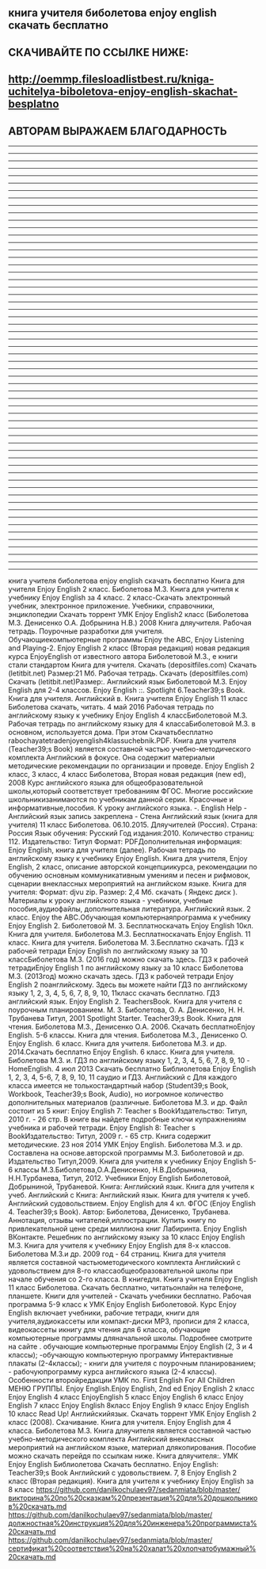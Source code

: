 книга учителя биболетова enjoy english скачать бесплатно
--------------------------------------------------
СКАЧИВАЙТЕ ПО ССЫЛКЕ НИЖЕ:
--------------------------------------------------
http://oemmp.filesloadlistbest.ru/kniga-uchitelya-biboletova-enjoy-english-skachat-besplatno
--------------------------------------------------
АВТОРАМ ВЫРАЖАЕМ БЛАГОДАРНОСТЬ
--------------------------------------------------
--------------------------------------------------
--------------------------------------------------
--------------------------------------------------
--------------------------------------------------
--------------------------------------------------
--------------------------------------------------
--------------------------------------------------
--------------------------------------------------
--------------------------------------------------
--------------------------------------------------
--------------------------------------------------
--------------------------------------------------
--------------------------------------------------
--------------------------------------------------
--------------------------------------------------
--------------------------------------------------
--------------------------------------------------
--------------------------------------------------
--------------------------------------------------
--------------------------------------------------
--------------------------------------------------
--------------------------------------------------
--------------------------------------------------
--------------------------------------------------
--------------------------------------------------
--------------------------------------------------
--------------------------------------------------
--------------------------------------------------
--------------------------------------------------
--------------------------------------------------
--------------------------------------------------
--------------------------------------------------
--------------------------------------------------
--------------------------------------------------
--------------------------------------------------
--------------------------------------------------
--------------------------------------------------
--------------------------------------------------
--------------------------------------------------
--------------------------------------------------
--------------------------------------------------
--------------------------------------------------
--------------------------------------------------
--------------------------------------------------
--------------------------------------------------
--------------------------------------------------
--------------------------------------------------
--------------------------------------------------
--------------------------------------------------
--------------------------------------------------
--------------------------------------------------
--------------------------------------------------
--------------------------------------------------
--------------------------------------------------
--------------------------------------------------
--------------------------------------------------
--------------------------------------------------
--------------------------------------------------
книга учителя биболетова enjoy english скачать бесплатно Книга для учителя Enjoy English 2 класс. Биболетова М.З. Книга для учителя к учебнику Enjoy English за 4 класс. 2 класс-Скачать электронный учебник, электронное приложение. Учебники, справочники, энциклопедии  Скачать торрент УМК Enjoy English2 класс (Биболетова М.З. Денисенко О.А. Добрынина Н.В.) 2008  Книга дляучителя. Рабочая тетрадь. Поурочные разработки для учителя. Обучающиекомпьютерные программы Enjoy the ABC, Enjoy Listening and Playing-2. Enjoy English  2 класс (Вторая редакция)  новая редакция курса EnjoyEnglish от известного автора Биболетовой М.З., е книги стали стандартом Книга для учителя. Скачать (depositfiles.com)  Скачать (letitbit.net) Размер:21 Мб. Рабочая тетрадь. Скачать (depositfiles.com)  Скачать (letitbit.net)Размер:. Английский язык Биболетовой М.З. Enjoy English для 2-4 классов. Enjoy English ::. Spotlight 6.Teacher39;s Book. Книга для учителя. Английский в. Книга учителя Enjoy English 11 класс Биболетова скачать, читать. 4 май 2016  Рабочая тетрадь по английскому языку к учебнику Enjoy English 4 классБиболетовой М.З.  Рабочая тетрадь по английскому языку для 4 классаБиболетовой М.З. в основном, используется дома. При этом  Скачатьбесплатно rabochayatetradenjoyenglish4klassuchebnik.PDF. Книга для учителя (Teacher39;s Book) является составной частью учебно-методического комплекта Английский в фокусе. Она содержит материалыи методические рекомендации по организации и проведе. Enjoy English 2 класс, 3 класс, 4 класс Биболетова, Вторая новая редакция (new ed), 2008 Курс английского языка для общеобразовательной школы,который соответствует требованиям ФГОС. Многие российские школьникизанимаются по учебникам данной серии. Красочные и информативные,пособия. К уроку английского языка. -. English Help - Английский язык запись закреплена - Стена
Английский язык (книга для учителя)  11 класc  Биболетова. 06.10.2015. Дляучителей (Россия). Страна: Россия Язык обучения: Русский Год издания:2010. Количество страниц: 112. Издательство: Титул Формат: PDFДополнительная информация: Enjoy English, книга для учителя (далее). Рабочая тетрадь по английскому языку к учебнику Enjoy English. Книга для учителя, Enjoy English, 2 класс, описание авторской концепциикурса, рекомендации по обучению основным коммуникативным умениям и песен и рифмовок, сценарии внеклассных мероприятий на английском языке. Книга для учителя: Формат: djvu  zip. Размер: 2,4 Мб. скачать ( Яндекс диск ). Материалы к уроку английского языка - учебники, учебные пособия,аудиофайлы, дополнительная литература. Английский язык. 2 класс. Enjoy the ABC.Обучающая компьютернаяпрограмма к учебнику Enjoy English 2. Биболетовой М. З.  Бесплатноскачать Enjoy English 10кл. Книга для учителя. Биболетова М.З. Бесплатноскачать Enjoy English. 11 класс. Книга для учителя. Биболетова М. З.Бесплатно скачать. ГДЗ к рабочей тетради Enjoy English по английскому языку за 10 классБиболетова М.З. (2016 год) можно скачать здесь. ГДЗ к рабочей тетрадиEnjoy English 1 по английскому языку за 10 класс Биболетова М.З. (2013год) можно скачать здесь. ГДЗ к рабочей тетради Enjoy English 2 поанглийскому. Здесь вы можете найти ГДЗ по английскому языку 1, 2, 3, 4, 5, 6, 7, 8, 9, 10, 11класс скачать бесплатно. ГДЗ английский язык.  Enjoy English 2. TeachersBook. Книга для учителя с поурочным планированием. М. З. Биболетова, О. А. Денисенко, Н. Н. Трубанева Титул, 2001  Spotlight Starter. Teacher39;s Book. Книга для чтения. Биболетова М.З., Денисенко О.А. 2006. Скачать бесплатноEnjoy English. 5-6 классы. Книга для чтения. Биболетова М.З., Денисенко О. Enjoy English. 6 класс. Книга для учителя. Биболетова М.З. и др. 2014.Скачать бесплатно Enjoy English. 6 класс. Книга для учителя. Биболетова М.З. и. ГДЗ по английскому языку 1, 2, 3, 4, 5, 6, 7, 8, 9, 10  - HomeEnglish. 4 июл 2013  Скачать бесплатно Библиолетова Enjoy English 1, 2, 3, 4, 5-6, 7, 8, 9, 10, 11 саудио и ГДЗ. Английский с  Для каждого класса имеется не толькостандартный набор (Student39;s Book, Workbook, Teacher39;s Book, Audio), но иогромное количество дополнительных материалов (различные. Биболетова М.З. и др. Файл состоит из 5 книг: Enjoy English 7: Teacher s BookИздательство: Титул, 2010 г. - 26 стр. В книге вы найдете подробные ключи купражнениям учебника и рабочей тетради. Enjoy English 8: Teacher s BookИздательство: Титул, 2009 г. - 65 стр. Книга содержит методические. 23 ноя 2014  УМК Enjoy English. Биболетова М.З. и др. Составлена на основе.авторской программы М.З. Биболетовой и др. Издательство Титул,2009. Книга для учителя к учебнику Enjoy English 5-6 классы М.З.Биболетова,О.А.Денисенко, Н.В.Добрынина, Н.Н.Турбанева, Титул, 2012. Учебники Enjoy English Биболетовой, Добрыниной, Трубаневой. Книга: Английский язык. Книга для учителя к учеб. Английский с
Книга: Английский язык. Книга для учителя к учеб. Английский судовольствием. Enjoy English для 4 кл. ФГОС (Enjoy English 4. Teacher39;s Book). Автор: Биболетова, Денисенко, Трубанева. Аннотация, отзывы читателей,иллюстрации. Купить книгу по привлекательной цене среди миллиона книг Лабиринта. Enjoy English  ВКонтакте. Решебник по английскому языку за 10 класс Enjoy English М.З. Книга для учителя к учебнику Enjoy English для 8-х классов. Биболетова М.З.и др. 2009 год - 64 страниц. Книга для учителя является составной частьюметодического комплекта Английский с удовольствием для 8-го классаобщеобразовательной школы при начале обучения со 2-го класса. В книгедля. Книга учителя Enjoy English 11 класс Биболетова. Скачать бесплатно, читатьонлайн на телефоне, планшете. Книги для учителей - Скачать учебники бесплатно. Рабочая программа 5-9 класс к УМК Enjoy English Биболетовой. Курс Enjoy English включает учебники, рабочие тетради, книги для учителя,аудиокассеты или компакт-диски MP3, прописи для 2 класса, видеокассеты икнигу для чтения для 6 класса, обучающие компьютерные программы дляначальной школы. Подробнее смотрите на сайте . обучающие компьютерные программы Enjoy English (2, 3 и 4 классы); -обучающую компьютерную программу Интерактивные плакаты (2-4классы); - книги для учителя с поурочным планированием; - рабочуюпрограмму курса английского языка (2-4 классы). Особенности второйредакции УМК по. First English For All Children   МЕНЮ ГРУППЫ. Enjoy English.Enjoy English, 2nd ed  Enjoy English 2 класс  Enjoy English 4 класс  EnjoyEnglish 5 класс  Enjoy English 6 класс  Enjoy English 7 класс  Enjoy English 8класс  Enjoy English 9 класс  Enjoy English 10 класс  Read Up! Английскийязык. Скачать торрент УМК Enjoy English 2 класс (2008). Скачивание. Книга для учителя. Enjoy English для 4 класса. Биболетова М.З. Книга дляучителя является составной частью учебно-методического комплекта Английский  внеклассных мероприятий на английском языке, материал длякопирования. Пособие можно скачать перейдя по ссылкам ниже. Книга дляучителя:. УМК Enjoy English Библиолетова  Скачать бесплатно. Enjoy English: Teacher39;s Book  Английский с удовольствием. 7, 8
Enjoy English  2 класс (Вторая редакция). Книга для учителя к учебнику Enjoy English за 8 класс
https://github.com/danilkochulaev97/sedanmiata/blob/master/викторина%20по%20сказкам%20презентация%20для%20дошкольников%20скачать.md
https://github.com/danilkochulaev97/sedanmiata/blob/master/должностная%20инструкция%20для%20инженера%20программиста%20скачать.md
https://github.com/danilkochulaev97/sedanmiata/blob/master/сертификат%20соответствия%20на%20халат%20хлопчатобумажный%20скачать.md